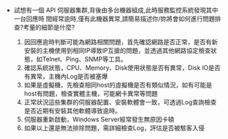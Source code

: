 - 試想有一個 API 伺服器集群,背後由多台機器組成,此時服務監控系統發現其中一台回應時
間經常逾時,僅有此機器異常,請簡易描述你/妳將會如何進行問題排查?考量的細節是什麼?

    1. 因回應逾時判斷可能為網路相關問題，首先確認網路是否正常，是否有新安裝的主機使用到相同IP導致IP互搶的問題，並透過其他網路協定檢查狀態，如Telnet、Ping、SNMP等工具。
    2. 確認系統狀態，CPU、Memory、Disk使用狀態是否有異常，Disk IO是否有異常，主機內Log是否被塞爆
    3. 如果是虛擬機，先檢查相同host的虛擬機是否有類似情況，如有可能是host有問題，檢查實體主機，可能網卡異常等問題
    4. 正常狀況這些集群的伺服器配置、安裝軟體會一致，可透過Log查詢檢查是否近期有安裝其他軟體導致逾時。
    5. 伺服器重新啟動，Windows Server經常發生無原因卡頓
    6. 如果以上還是無法排除問題，需詳細檢查Log，評估是否被駭客入侵
     